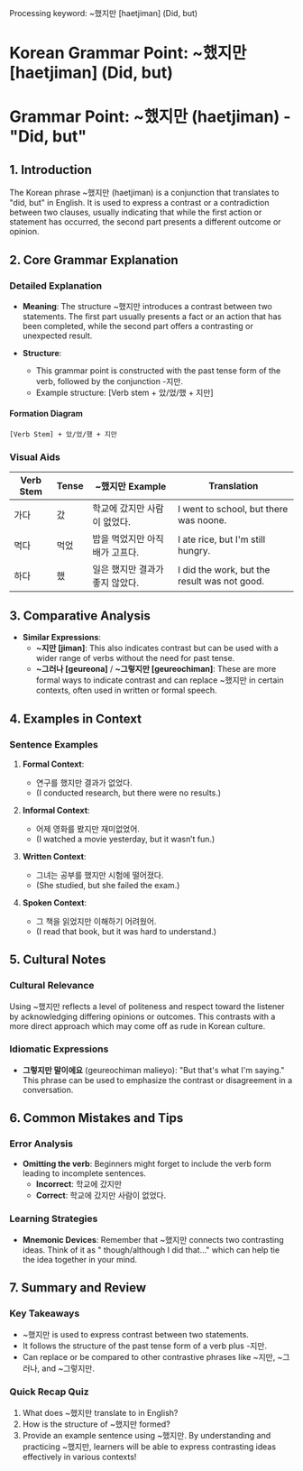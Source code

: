 Processing keyword: ~했지만 [haetjiman] (Did, but)
# Korean Grammar Point: ~했지만 [haetjiman] (Did, but)
# Grammar Point: ~했지만 (haetjiman) - "Did, but"
## 1. Introduction
The Korean phrase ~했지만 (haetjiman) is a conjunction that translates to "did, but" in English. It is used to express a contrast or a contradiction between two clauses, usually indicating that while the first action or statement has occurred, the second part presents a different outcome or opinion.
## 2. Core Grammar Explanation
### Detailed Explanation
- **Meaning**: The structure ~했지만 introduces a contrast between two statements. The first part usually presents a fact or an action that has been completed, while the second part offers a contrasting or unexpected result.
  
- **Structure**:
  - This grammar point is constructed with the past tense form of the verb, followed by the conjunction -지만.
  - Example structure: [Verb stem + 았/었/했 + 지만]
#### Formation Diagram
```
[Verb Stem] + 았/었/했 + 지만
```
### Visual Aids
| Verb Stem | Tense | ~했지만 Example                       | Translation                       |
|-----------|-------|--------------------------------------|-----------------------------------|
| 가다      | 갔   | 학교에 갔지만 사람이 없었다.         | I went to school, but there was noone. |
| 먹다      | 먹었 | 밥을 먹었지만 아직 배가 고프다.      | I ate rice, but I'm still hungry.  |
| 하다      | 했   | 일은 했지만 결과가 좋지 않았다.     | I did the work, but the result was not good. |
## 3. Comparative Analysis
- **Similar Expressions**: 
  - **~지만 [jiman]**: This also indicates contrast but can be used with a wider range of verbs without the need for past tense.
  - **~그러나 [geureona]** / **~그렇지만 [geureochiman]**: These are more formal ways to indicate contrast and can replace ~했지만 in certain contexts, often used in written or formal speech.
## 4. Examples in Context
### Sentence Examples
1. **Formal Context**: 
   - 연구를 했지만 결과가 없었다.
   - (I conducted research, but there were no results.)
   
2. **Informal Context**: 
   - 어제 영화를 봤지만 재미없었어.
   - (I watched a movie yesterday, but it wasn’t fun.)
   
3. **Written Context**: 
   - 그녀는 공부를 했지만 시험에 떨어졌다.
   - (She studied, but she failed the exam.)
   
4. **Spoken Context**: 
   - 그 책을 읽었지만 이해하기 어려웠어.
   - (I read that book, but it was hard to understand.)
## 5. Cultural Notes
### Cultural Relevance
Using ~했지만 reflects a level of politeness and respect toward the listener by acknowledging differing opinions or outcomes. This contrasts with a more direct approach which may come off as rude in Korean culture.
### Idiomatic Expressions
- **그렇지만 말이에요** (geureochiman malieyo): "But that's what I'm saying." This phrase can be used to emphasize the contrast or disagreement in a conversation.
## 6. Common Mistakes and Tips
### Error Analysis
- **Omitting the verb**: Beginners might forget to include the verb form leading to incomplete sentences.
  - **Incorrect**: 학교에 갔지만
  - **Correct**: 학교에 갔지만 사람이 없었다.
### Learning Strategies
- **Mnemonic Devices**: Remember that ~했지만 connects two contrasting ideas. Think of it as " though/although I did that..." which can help tie the idea together in your mind.
## 7. Summary and Review
### Key Takeaways
- ~했지만 is used to express contrast between two statements.
- It follows the structure of the past tense form of a verb plus -지만.
- Can replace or be compared to other contrastive phrases like ~지만, ~그러나, and ~그렇지만.
### Quick Recap Quiz
1. What does ~했지만 translate to in English?
2. How is the structure of ~했지만 formed?
3. Provide an example sentence using ~했지만.
By understanding and practicing ~했지만, learners will be able to express contrasting ideas effectively in various contexts!
